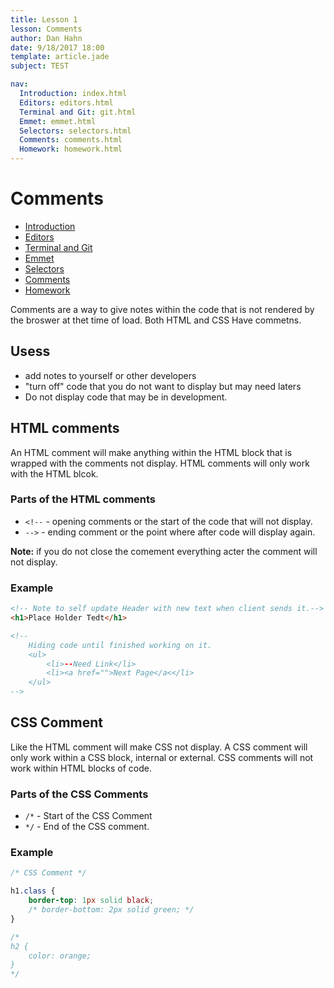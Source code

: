 ```yaml
---
title: Lesson 1
lesson: Comments
author: Dan Hahn
date: 9/18/2017 18:00
template: article.jade
subject: TEST

nav:
  Introduction: index.html
  Editors: editors.html
  Terminal and Git: git.html
  Emmet: emmet.html
  Selectors: selectors.html
  Comments: comments.html
  Homework: homework.html
---
```


# Comments

* [Introduction]()
* [Editors](editors.html)
* [Terminal and Git](git.html)
* [Emmet](emmet.html)
* [Selectors](selectors.html)
* [Comments](comments.html)
* [Homework](homework.html)

Comments are a way to give notes within the code that is not rendered by the broswer at thet time of load. Both HTML and CSS Have commetns.

## Usess

* add notes to yourself or other developers
* "turn off" code that you do not want to display but may need laters
* Do not display code that may be in development.

## HTML comments

An HTML comment will make anything within the HTML block that is wrapped with the comments not display.   HTML comments will only work with the HTML blcok.

### Parts of the HTML comments

* `<!--` - opening comments or the start of the code that will not display.
* `-->` - ending comment or the point where after code will display again.

**Note:** if you do not close the comement everything acter the comment will not display.

### Example
```html
<!-- Note to self update Header with new text when client sends it.-->
<h1>Place Holder Tedt</h1>

<!--
    Hiding code until finished working on it.
    <ul>
        <li>--Need Link</li>
        <li><a href="">Next Page</a<</li>
    </ul>
-->
```

 ## CSS Comment

 Like the HTML comment will make CSS not display.  A CSS comment will only work within a CSS block, internal or external.  CSS comments will not work within HTML blocks of code.

 ### Parts of the CSS Comments

 * `/*` - Start of the CSS Comment
 * `*/` - End of the CSS comment.

### Example

```css
/* CSS Comment */

h1.class {
    border-top: 1px solid black;
    /* border-bottom: 2px solid green; */
}

/*
h2 {
    color: orange;
}
*/
```
